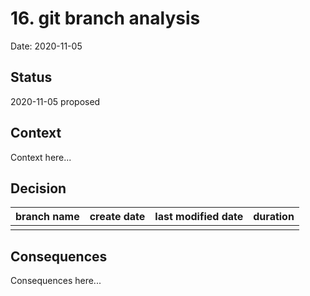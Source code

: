 # 16. git branch analysis

Date: 2020-11-05

## Status

2020-11-05 proposed

## Context

Context here...

## Decision

| branch name | create date | last modified date  |  duration  |
|-------------|-------------|---------------------|------------|
|             |             |                     |            |

## Consequences

Consequences here...
